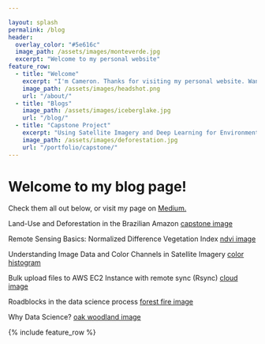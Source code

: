 ```yaml
---

layout: splash
permalink: /blog
header:
  overlay_color: "#5e616c"
  image_path: /assets/images/monteverde.jpg
  excerpt: "Welcome to my personal website"
feature_row:
  - title: "Welcome"
    excerpt: "I'm Cameron. Thanks for visiting my personal website. Want to learn more about me?"
    image_path: /assets/images/headshot.png
    url: "/about/"
  - title: "Blogs"
    image_path: /assets/images/iceberglake.jpg
    url: "/blog/"
  - title: "Capstone Project"
    excerpt: "Using Satellite Imagery and Deep Learning for Environmental Conservation."
    image_path: /assets/images/deforestation.jpg
    url: "/portfolio/capstone/"          
---
```


# Welcome to my blog page!

Check them all out below, or visit my page on [Medium.](https://medium.com/@cambostein)


Land-Use and Deforestation in the Brazilian Amazon
[capstone image](assets/images/capstone_images/fishbone.jpg) 
  
Remote Sensing Basics: Normalized Difference Vegetation Index
[ndvi image](assets/images/ndvi.png)

Understanding Image Data and Color Channels in Satellite Imagery
[color histogram](assets/images/capstone_images/cloud-road-ag-primary.png)

Bulk upload files to AWS EC2 Instance with remote sync (Rsync)
[cloud image](assets/images/cloud.jpg)

Roadblocks in the data science process
[forest fire image](assets/images/forest_fire.jpg)

Why Data Science?
[oak woodland image](assets/images/oaks.jpeg)

{% include feature_row %}
